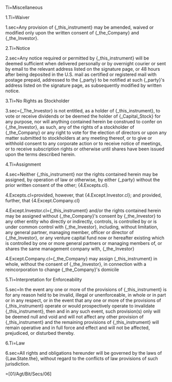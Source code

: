 Ti=Miscellaneous

1.Ti=Waiver

1.sec=Any provision of {_this_instrument} may be amended, waived or modified only upon the written consent of {_the_Company} and {_the_Investor}.  

2.Ti=Notice

2.sec=Any notice required or permitted by {_this_instrument} will be deemed sufficient when delivered personally or by overnight courier or sent by email to the relevant address listed on the signature page, or 48 hours after being deposited in the U.S. mail as certified or registered mail with postage prepaid, addressed to the {_party} to be notified at such {_party}'s address listed on the signature page, as subsequently modified by written notice.

3.Ti=No Rights as Stockholder

3.sec={_The_Investor} is not entitled, as a holder of {_this_instrument}, to vote or receive dividends or be deemed the holder of {_Capital_Stock} for any purpose, nor will anything contained herein be construed to confer on {_the_Investor}, as such, any of the rights of a stockholder of {_the_Company} or any right to vote for the election of directors or upon any matter submitted to stockholders at any meeting thereof, or to give or withhold consent to any corporate action or to receive notice of meetings, or to receive subscription rights or otherwise until shares have been issued upon the terms described herein.

4.Ti=Assignment

4.sec=Neither {_this_instrument} nor the rights contained herein may be assigned, by operation of law or otherwise, by either {_party} without the prior written consent of the other; {4.Excepts.cl}.

4.Excepts.cl=provided, however, that {4.Except.Investor.cl}; and provided, further, that {4.Except.Company.cl}

4.Except.Investor.cl={_this_instrument} and/or the rights contained herein may be assigned without {_the_Company}'s consent by {_the_Investor} to any other entity who directly or indirectly, controls, is controlled by or is under common control with {_the_Investor}, including, without limitation, any general partner, managing member, officer or director of {_the_Investor}, or any venture capital fund now or hereafter existing which is controlled by one or more general partners or managing members of, or shares the same management company with, {_the_Investor}

4.Except.Company.cl={_the_Company} may assign {_this_instrument} in whole, without the consent of {_the_Investor}, in connection with a reincorporation to change {_the_Company}'s domicile

5.Ti=Interpretation for Enforceability

5.sec=In the event any one or more of the provisions of {_this_instrument} is for any reason held to be invalid, illegal or unenforceable, in whole or in part or in any respect, or in the event that any one or more of the provisions of {_this_instrument} operate or would prospectively operate to invalidate {_this_instrument}, then and in any such event, such provision(s) only will be deemed null and void and will not affect any other provision of {_this_instrument} and the remaining provisions of {_this_instrument} will remain operative and in full force and effect and will not be affected, prejudiced, or disturbed thereby. 

6.Ti=Law

6.sec=All rights and obligations hereunder will be governed by the laws of {Law.State.the}, without regard to the conflicts of law provisions of such jurisdiction.

=[01/Agt/Bit/Secs/06]
